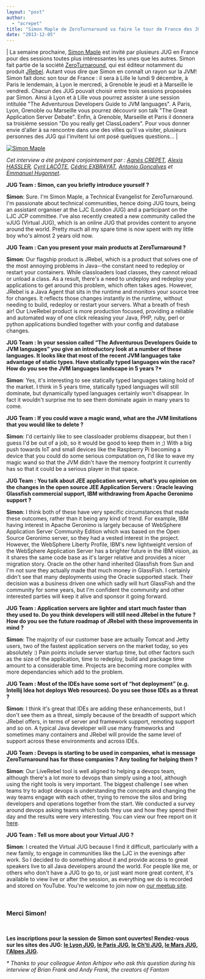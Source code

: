 ```yaml
---
layout: "post"
author: 
  - "acrepet"
title: "Simon Maple de ZeroTurnaround va faire le tour de France des JUG!"
date: "2013-12-05"
---
```


| La semaine prochaine, [Simon Maple](https://twitter.com/sjmaple) est invité par plusieurs JUG en France pour des sessions toutes plus intéressantes les unes que les autres. Simon fait partie de la société [ZeroTurnaround](http://zeroturnaround.com), qui est éditeur notamment du produit [JRebel](http://zeroturnaround.com/software/jrebel/). Autant vous dire que Simon en connaît un rayon sur la JVM! Simon fait donc son tour de France : il sera à Lille le lundi 9 décembre, à Paris le lendemain, à Lyon le mercredi, à Grenoble le jeudi et à Marseille le vendredi. Chacun des JUG pouvait choisir entre trois sessions proposées par Simon. Ainsi à Lyon et à Lille vous pourrez assister à une session intitulée "The Adventurous Developers Guide to JVM languages". A Paris, Lyon, Grenoble ou Marseille vous pourrez découvrir son talk "The Great Application Server Debate". Enfin, à Grenoble, Marseille et Paris il donnera sa troisième session "Do you really get ClassLoaders". Pour vous donner envie d'aller à sa rencontre dans une des villes qu'il va visiter, plusieurs personnes des JUG qui l'invitent lui ont posé quelques questions... |

[![Simon Maple](/assets/2013/12/2013-12-05-simon-maple-de-zeroturnaround-va-faire-le-tour-de-france-des-jug/SimonMaple.jpg)](https://twitter.com/sjmaple)

_Cet interview a été préparé conjointement par : [Agnès CREPET](http://twitter.com/agnes_crepet), [Alexis HASSLER](http://twitter.com/AlexisHassler), [Cyril LACÔTE](http://twitter.com/clacote), [Cédric EXBRAYAT](http://twitter.com/cedric_exbrayat), [Antonio Goncalves](https://twitter.com/agoncal) et [Emmanuel Hugonnet](http://twitter.com/ehsavoie)._

**JUG Team : Simon, can you briefly introduce yourself ?**

**Simon**: Sure. I'm Simon Maple, a Technical Evangelist for ZeroTurnaround. I'm passionate about technical communities, hence doing JUG tours, being an assistant organiser at the LJC (London JUG) and a participant on the LJC JCP committee. I've also recently created a new community called the vJUG (Virtual JUG), which is an online JUG that provides content to anyone around the world. Pretty much all my spare time is now spent with my little boy who's almost 2 years old now.

**JUG Team : Can you present your main products at ZeroTurnaround ?**

**Simon**: Our flagship product is JRebel, which is a product that solves one of the most annoying problems in Java--the constant need to redeploy or restart your containers. While classloaders load classes, they cannot reload or unload a class. As a result, there's a need to undeploy and redeploy your applications to get around this problem, which often takes ages. However, JRebel is a Java Agent that sits in the runtime and monitors your source tree for changes. It reflects those changes instantly in the runtime, without needing to build, redeploy or restart your servers. What a breath of fresh air! Our LiveRebel product is more production focused, providing a reliable and automated way of one click releasing your Java, PHP, ruby, perl or python applications bundled together with your config and database changes.

**JUG Team : In your session called “The Adventurous Developers Guide to JVM languages” you give an introductory look at a number of these languages. It looks like that most of the recent JVM languages take advantage of static types. Have statically typed languages win the race? How do you see the JVM languages landscape in 5 years ?\***

**Simon**: Yes, it's interesting to see statically typed languages taking hold of the market. I think in 5 years time, statically typed languages will still dominate, but dynamically typed languages certainly won't disappear. In fact it wouldn't surprise me to see them dominate again in many years to come.

**JUG Team : If you could wave a magic wand, what are the JVM limitations that you would like to delete ?**

**Simon**: I'd certainly like to see classloader problems disappear, but then I guess I'd be out of a job, so it would be good to keep them in ;) With a big push towards IoT and small devices like the Raspberry Pi becoming a device that you could do some serious computation on, I'd like to wave my magic wand so that the JVM didn't have the memory footprint it currently has so that it could be a serious player in that space.

**JUG Team : You talk about JEE application servers, what’s you opinion on the changes in the open source JEE Application Servers : Oracle leaving Glassfish commercial support, IBM withdrawing from Apache Geronimo support ?**

**Simon**: I think both of these have very specific circumstances that made these outcomes, rather than it being any kind of trend. For example, IBM having interest in Apache Geronimo is largely because of WebSphere Application Server Community Edition which was based on the Open Source Geronimo server, so they had a vested interest in the project. However, the WebSphere Liberty Profile, IBM's new lightweight version of the WebSphere Application Server has a brighter future in the IBM vision, as it shares the same code base as it's larger relative and provides a nicer migration story. Oracle on the other hand inherited Glassfish from Sun and I'm not sure they actually made that much money in GlassFish. I certainly didn't see that many deployments using the Oracle supported stack. Their decision was a business driven one which sadly will hurt GlassFish and the community for some years, but I'm confident the community and other interested parties will keep it alive and sponsor it going forward.

**JUG Team : Application servers are lighter and start much faster than they used to. Do you think developers will still need JRebel in the future ? How do you see the future roadmap of JRebel with these improvements in mind ?**

**Simon**: The majority of our customer base are actually Tomcat and Jetty users, two of the fastest application servers on the market today, so yes absolutely :) Pain points include server startup time, but other factors such as the size of the application, time to redeploy, build and package time amount to a considerable time. Projects are becoming more complex with more dependancies which add to the problem.

**JUG Team : Most of the IDEs have some sort of “hot deployment” (e.g. Intellij Idea hot deploys Web resources). Do you see those IDEs as a threat ?**

**Simon**: I think it's great that IDEs are adding these enhancements, but I don't see them as a threat, simply because of the breadth of support which JRebel offers, in terms of server and framework support, remoting support and so on. A typical Java developer will use many frameworks and sometimes many containers and JRebel will provide the same level of support across these environments and across IDEs.

**JUG Team : Devops is starting to be used in companies, what is message ZeroTurnaround has for those companies ? Any tooling for helping them ?**

**Simon**: Our LiveRebel tool is well aligned to helping a devops team, although there's a lot more to devops than simply using a tool, although using the right tools is very important. The biggest challenge I see when teams try to adopt devops is understanding the concepts and changing the way teams engage with each other, trying to remove the silos and bring developers and operations together from the start. We conducted a survey around devops asking teams which tools they use and how they spend their day and the results were very interesting. You can view our free report on it [here](http://zeroturnaround.com/rebellabs/rebel-labs-release-it-ops-devops-productivity-report-2013/).

**JUG Team : Tell us more about your Virtual JUG ?**

**Simon**: I created the Virtual JUG because I find it difficult, particularly with a new family, to engage in communities like the LJC in the evenings after work. So I decided to do something about it and provide access to great speakers live to all Java developers around the world. For people like me, or others who don't have a JUG to go to, or just want more great content, it's available to view live or after the session, as everything we do is recorded and stored on YouTube. You're welcome to join now on [our meetup site]( http://www.meetup.com/virtualJUG/).

 

### **Merci Simon!**

 

**Les inscriptions pour la session de Simon sont ouvertes! Rendez-vous sur les sites des JUG: [le Lyon JUG](http://www.lyonjug.org/evenements/simonmaple), [le Paris JUG](http://www.parisjug.org/xwiki/bin/view/Meeting/20131210), [le Ch'ti JUG](http://chtijug.org), [le Mars JUG](http://marsjug.org/), [l'Alpes JUG](http://www.alpesjug.org/).**

_\* Thanks to your colleague Anton Arhipov who ask this question during his interview of Brian Frank and Andy Frank, the creators of Fantom_
